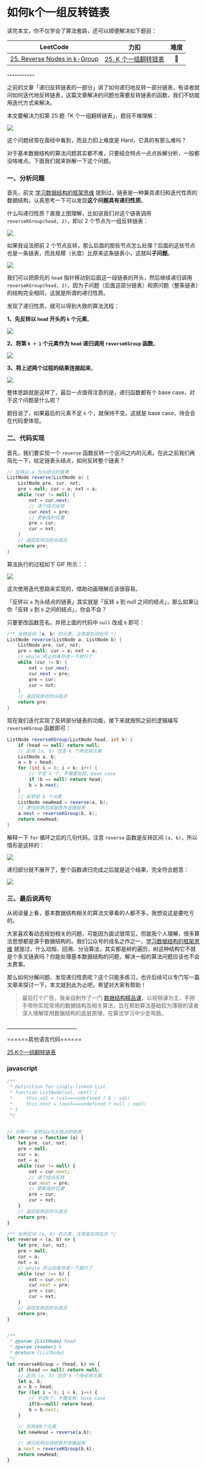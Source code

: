 # 如何k个一组反转链表










读完本文，你不仅学会了算法套路，还可以顺便解决如下题目：

| LeetCode | 力扣 | 难度 |
| :----: | :----: | :----: |
| [25. Reverse Nodes in k-Group](https://leetcode.com/problems/reverse-nodes-in-k-group/) | [25. K 个一组翻转链表](https://leetcode.cn/problems/reverse-nodes-in-k-group/) | 🔴

**-----------**

之前的文章「递归反转链表的一部分」讲了如何递归地反转一部分链表，有读者就问如何迭代地反转链表，这篇文章解决的问题也需要反转链表的函数，我们不妨就用迭代方式来解决。

本文要解决力扣第 25 题「K 个一组翻转链表」，题目不难理解：

![](https://labuladong.github.io/algo/images/kgroup/title.png)

这个问题经常在面经中看到，而且力扣上难度是 Hard，它真的有那么难吗？

对于基本数据结构的算法问题其实都不难，只要结合特点一点点拆解分析，一般都没啥难点。下面我们就来拆解一下这个问题。

### 一、分析问题

首先，前文 [学习数据结构的框架思维](https://labuladong.github.io/article/fname.html?fname=学习数据结构和算法的高效方法) 提到过，链表是一种兼具递归和迭代性质的数据结构，认真思考一下可以发现**这个问题具有递归性质**。

什么叫递归性质？直接上图理解，比如说我们对这个链表调用 `reverseKGroup(head, 2)`，即以 2 个节点为一组反转链表：

![](https://labuladong.github.io/algo/images/kgroup/1.jpg)

如果我设法把前 2 个节点反转，那么后面的那些节点怎么处理？后面的这些节点也是一条链表，而且规模（长度）比原来这条链表小，这就叫**子问题**。

![](https://labuladong.github.io/algo/images/kgroup/2.jpg)

我们可以把原先的 `head` 指针移动到后面这一段链表的开头，然后继续递归调用 `reverseKGroup(head, 2)`，因为子问题（后面这部分链表）和原问题（整条链表）的结构完全相同，这就是所谓的递归性质。

发现了递归性质，就可以得到大致的算法流程：

**1、先反转以 `head` 开头的 `k` 个元素**。

![](https://labuladong.github.io/algo/images/kgroup/3.jpg)

**2、将第 `k + 1` 个元素作为 `head` 递归调用 `reverseKGroup` 函数**。

![](https://labuladong.github.io/algo/images/kgroup/4.jpg)

**3、将上述两个过程的结果连接起来**。

![](https://labuladong.github.io/algo/images/kgroup/5.jpg)

整体思路就是这样了，最后一点值得注意的是，递归函数都有个 base case，对于这个问题是什么呢？

题目说了，如果最后的元素不足 `k` 个，就保持不变。这就是 base case，待会会在代码里体现。

### 二、代码实现

首先，我们要实现一个 `reverse` 函数反转一个区间之内的元素。在此之前我们再简化一下，给定链表头结点，如何反转整个链表？

```java
// 反转以 a 为头结点的链表
ListNode reverse(ListNode a) {
    ListNode pre, cur, nxt;
    pre = null; cur = a; nxt = a;
    while (cur != null) {
        nxt = cur.next;
        // 逐个结点反转
        cur.next = pre;
        // 更新指针位置
        pre = cur;
        cur = nxt;
    }
    // 返回反转后的头结点
    return pre;
}
```

算法执行的过程如下 GIF 所示：：

![](https://labuladong.github.io/algo/images/kgroup/8.gif)

这次使用迭代思路来实现的，借助动画理解应该很容易。

「反转以 `a` 为头结点的链表」其实就是「反转 `a` 到 null 之间的结点」，那么如果让你「反转 `a` 到 `b` 之间的结点」，你会不会？

只要更改函数签名，并把上面的代码中 `null` 改成 `b` 即可：

```java
/** 反转区间 [a, b) 的元素，注意是左闭右开 */
ListNode reverse(ListNode a, ListNode b) {
    ListNode pre, cur, nxt;
    pre = null; cur = a; nxt = a;
    // while 终止的条件改一下就行了
    while (cur != b) {
        nxt = cur.next;
        cur.next = pre;
        pre = cur;
        cur = nxt;
    }
    // 返回反转后的头结点
    return pre;
}
```

现在我们迭代实现了反转部分链表的功能，接下来就按照之前的逻辑编写 `reverseKGroup` 函数即可：

```java
ListNode reverseKGroup(ListNode head, int k) {
    if (head == null) return null;
    // 区间 [a, b) 包含 k 个待反转元素
    ListNode a, b;
    a = b = head;
    for (int i = 0; i < k; i++) {
        // 不足 k 个，不需要反转，base case
        if (b == null) return head;
        b = b.next;
    }
    // 反转前 k 个元素
    ListNode newHead = reverse(a, b);
    // 递归反转后续链表并连接起来
    a.next = reverseKGroup(b, k);
    return newHead;
}
```

解释一下 `for` 循环之后的几句代码，注意 `reverse` 函数是反转区间 `[a, b)`，所以情形是这样的：

![](https://labuladong.github.io/algo/images/kgroup/6.jpg)

递归部分就不展开了，整个函数递归完成之后就是这个结果，完全符合题意：

![](https://labuladong.github.io/algo/images/kgroup/7.jpg)

### 三、最后说两句

从阅读量上看，基本数据结构相关的算法文章看的人都不多，我想说这是要吃亏的。

大家喜欢看动态规划相关的问题，可能因为面试很常见，但就我个人理解，很多算法思想都是源于数据结构的。我们公众号的成名之作之一，[学习数据结构的框架思维](https://labuladong.github.io/article/fname.html?fname=学习数据结构和算法的高效方法) 就提过，什么动规、回溯、分治算法，其实都是树的遍历，树这种结构它不就是个多叉链表吗？你能处理基本数据结构的问题，解决一般的算法问题应该也不会太费事。

那么如何分解问题、发现递归性质呢？这个只能多练习，也许后续可以专门写一篇文章来探讨一下，本文就到此为止吧，希望对大家有帮助！

> 最后打个广告，我亲自制作了一门 [数据结构精品课](https://aep.h5.xeknow.com/s/1XJHEO)，以视频课为主，手把手带你实现常用的数据结构及相关算法，旨在帮助算法基础较为薄弱的读者深入理解常用数据结构的底层原理，在算法学习中少走弯路。

**＿＿＿＿＿＿＿＿＿＿＿＿＿**




======其他语言代码======

[25.K个一组翻转链表](https://leetcode-cn.com/problems/reverse-nodes-in-k-group)

### javascript

```js
/**
 * Definition for singly-linked list.
 * function ListNode(val, next) {
 *     this.val = (val===undefined ? 0 : val)
 *     this.next = (next===undefined ? null : next)
 * }
 */


// 示例一：反转以a为头结点的链表
let reverse = function (a) {
    let pre, cur, nxt;
    pre = null;
    cur = a;
    nxt = a;
    while (cur != null) {
        nxt = cur.next;
        // 逐个结点反转
        cur.next = pre;
        // 更新指针位置
        pre = cur;
        cur = nxt;
    }
    // 返回反转后的头结点
    return pre;
}

/** 反转区间 [a, b) 的元素，注意是左闭右开 */
let reverse = (a, b) => {
    let pre, cur, nxt;
    pre = null;
    cur = a;
    nxt = a;
    // while 终止的条件改一下就行了
    while (cur !== b) {
        nxt = cur.next;
        cur.next = pre;
        pre = cur;
        cur = nxt;
    }
    // 返回反转后的头结点
    return pre;
}


/**
 * @param {ListNode} head
 * @param {number} k
 * @return {ListNode}
 */
let reverseKGroup = (head, k) => {
    if (head == null) return null;
    // 区间 [a, b) 包含 k 个待反转元素
    let a, b;
    a = b = head;
    for (let i = 0; i < k; i++) {
        // 不足k个，不需反转，base case
        if(b==null) return head;
        b = b.next;
    }

    // 反转前k个元素
    let newHead = reverse(a,b);

    // 递归反转后续链表并连接起来
    a.next = reverseKGroup(b,k);
    return newHead;
}
```

